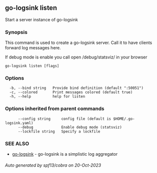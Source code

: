 ## go-logsink listen

Start a server instance of go-logsink

### Synopsis

This command is used to create a go-logsink server.
Call it to have clients forward log messages here.

If debug mode is enable you call open /debug/statsviz/ in your browser

```
go-logsink listen [flags]
```

### Options

```
  -b, --bind string   Provide bind definition (default ":50051")
  -c, --colored       Print messages colored (default true)
  -h, --help          help for listen
```

### Options inherited from parent commands

```
      --config string     config file (default is $HOME/.go-logsink.yaml)
      --debug             Enable debug mode (statsviz)
      --lockfile string   Specify a lockfile
```

### SEE ALSO

* [go-logsink](go-logsink.md)	 - go-logsink is a simplistic log aggregator

###### Auto generated by spf13/cobra on 20-Oct-2023
